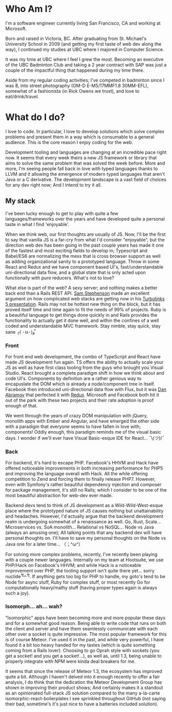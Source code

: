 # Who Am I?

I'm a software engineer currently living San Francisco, CA and working at Microsoft.

Born and raised in Victoria, BC. After graduating from St. Michael's University School in 2009 (and getting my first taste of web dev along the way), I continued my studies at UBC where I majored in Computer Science.

It was my time at UBC where I feel I grew the most. Becoming an executive of the UBC Badminton Club and taking a 2 year contract with SAP was just a couple of the impactful thing that happened during my time there.

Aside from my regular coding activities; I've competed in badminton since I was 8, into street photography (OM-D E-M5/17MMF1.8 30MM-EFL), somewhat of a fashionista (in Rick Owens we trust), and love to eat/drink/travel.

# What do I do?

I love to code. In particular, I love to develop solutions which solve complex problems and present them in a way which is consumable to a general audience. This is the core reason I enjoy coding for the web.

Development tooling and languages are changing at an incredible pace right now. It seems that every week theirs a new JS framework or library that aims to solve the same problem that was solved the week before. More and more, I'm seeing people fall back in love with typed languages thanks to LLVM and it allowing the emergence of modern typed languages that aren't Java or a C derivative. The development landscape is a vast field of choices for any dev right now; And I intend to try it all.

## My stack

I've been lucky enough to get to play with quite a few languages/frameworks over the years and have developed quite a personal taste in what I find 'enjoyable'.

When we think web, our first thoughts are usually of JS. Now, I'll be the first to say that vanilla JS is a far-cry from what I'd consider "enjoyable", but the direction web dev has been going in the past couple years has made it one of the fastest and most exciting fields to develop in; Typescript and Babel/ES6 are normalizing the mess that is cross browser support as well as adding organizational sanity to a prototyped language. Throw in some React and Redux and we have component based UI's, fast/understandable uni-directional data flow, and a global state that is only acted upon functionally with pure reducers. What's not to love?

What else is part of the web? A sexy server; and nothing makes a better back end than a Rails REST API. [Sam Stephenson](https://github.com/sstephenson) made an excellent argument on how complicated web stacks are getting now in his [Turbolinks 5 presentation](https://www.youtube.com/watch?v=SWEts0rlezA). Rails may not be hottest new thing on the block, but it has proved itself time and time again to fit the needs of 99% of projects. Ruby is a beautiful language to get things done quickly in and Rails provides the functionality to actually get it done well, and within the confines of a well coded and understandable MVC framework. Stay nimble, stay quick, stay sane ╭( ･ㅂ･)و ̑̑

### Front

For front end web development, the combo of TypeScript and React have made JS development fun again. TS offers the ability to actually scale your JS as well as have first class tooling from the guys who brought you Visual Studio. React brought a complete paradigm shift in how we think about and code UI's. Components by definition are a rather genious way to encapuslate the DOM which is already a node/component tree in itself. Facebook then introduced uni-directional data flow with Flux, but it was [Dan Abramov](https://github.com/gaearon) that perfected it with [Redux](https://www.youtube.com/watch?v=xsSnOQynTHs). Microsoft and Facebook both hit it out of the park with these two projects and their rate adoption is proof enough of that.

We went through the years of crazy DOM manipulation with jQuery, monolith apps with Ember and Angular, and have emerged the other side with a paradigm that everyone seems to have fallen in love with; components! Oddly enough, this paradigm reminds me of the visual basic days. I wonder if we'll ever have Visual Basic-esque IDE for React... ¯\\_(ツ)_/¯

### Back

For backend, it's hard to escape PHP. Facebook's HHVM and Hack have offered noticeable improvements in both increasing performance for PHP5 and improving the language overall with Hack. All the while offering competition to Zend and forcing them to finally release PHP7\. However, even with Symfony's rather beautiful dependency injection and composer for package management, it's still no Rails; which I consider to be one of the most beautiful abstraction for web-dev ever made.

Backend devs tend to think of JS development as a Wild-Wild-West-esque place where the prototyped nature of JS causes nothing but unattainability and headaches. However, I'd actually argue that the backend development realm is undergoing somewhat of a renaissance as well. Go, Rust, Scala... Microservices vs. SoA monolith... Relational vs NoSQL... Node vs Java (always an amusing one); All talking points that any backend dev will have personal thoughts on. I'll have to save my personal thoughts on the Node vs Java one for a later time… （；^ω^）

For solving more complex problems, recently, I've recently been playing with a couple newer languages. Internally on my team at Hootsuite, we use PHP/Hack on Facebook's HHVM; and while Hack is a noticeable improvement over PHP, the tooling support isn't quite there yet... sorry nuclide ᵟຶᴖ ᵟຶ. If anything gets too big for PHP to handle, my goto's tend to be Node for async stuff, Ruby for complex stuff, or most recently Go for computationally heavy/mathy stuff (having proper types again is always such a joy).

### Isomorph... ah... wah?

"Isomorphic" apps have been becoming more and more popular these days and for a somewhat good reason. Being able to write code that runs on both the client and server and have them seamlessly communicate with each other over a socket is quite impressive. The most popular framework for this is of course Meteor. I've used it in the past, and while very powerful, I have found it a bit too heavy handed for my tastes (which is quite something coming from a Rails lover). Choosing to go Oprah style with sockets (you get a socket! and you get a socket!...), as well as, until 1.3, being unable to properly integrate with NPM were kinda deal breakers for me.

It seems that since the release of Meteor 1.3, the ecosystem has improved quite a bit.  Although I haven't delved into it enough recently to offer a fair analysis, I do think that the dedication the Meteor Development Group has shown in improving their product shows; And certainly makes it a standout as an opinionated full-stack JS solution compared to the many a-la-carte isomorphic-react-boilerplates I see sprinkled throughout GitHub (not saying their bad, sometime's it's just nice to have a batteries included solution).
